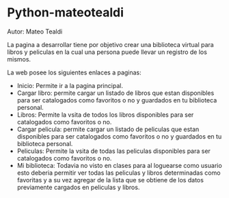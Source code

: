 # Python-mateotealdi

Autor: Mateo Tealdi
 
La pagina a desarrollar tiene por objetivo crear una biblioteca virtual para libros y peliculas en la cual una persona puede llevar un registro de los mismos.


La web posee los siguientes enlaces a paginas:

- Inicio: Permite ir a la pagina principal.
- Cargar libro: permite cargar un listado de libros que estan disponibles para ser catalogados como favoritos o no y guardados en tu biblioteca personal.
- Libros: Permite la vsita de todos los libros disponibles para ser catalogados como favoritos o no.
- Cargar pelicula: permite cargar un listado de peliculas que estan disponibles para ser catalogados como favoritos o no y guardados en tu biblioteca personal.
- Peliculas: Permite la vsita de todas las peliculas disponibles para ser catalogados como favoritos o no.
- Mi biblioteca: Todavia no visto en clases para al loguearse como usuario esto deberia permitir ver todas las peliculas y libros determinadas como favoritas y a su vez agregar de la lista que se obtiene de los datos previamente cargados en peliculas y libros.
 